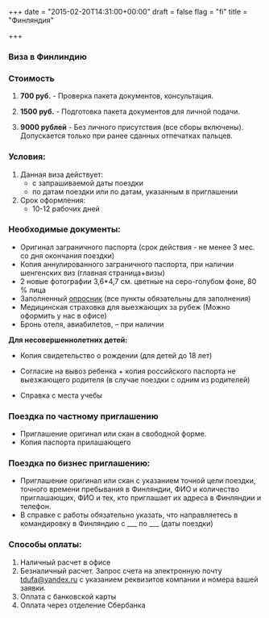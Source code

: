 +++
date = "2015-02-20T14:31:00+00:00"
draft = false
flag = "fi"
title = "Финляндия"

+++
### Виза в Финлиндию

### Стоимость
1) **700 руб.**  - Проверка пакета документов, консультация.

2) **1500 руб.** - Подготовка пакета документов для личной подачи.

3) **9000 рублей** - Без личного присутствия (все сборы включены). Допускается только при ранее сданных отпечатках пальцев.

### Условия:

1. Данная виза действует:
   * с запрашиваемой даты поездки
   * по датам поездки или по датам, указанным в приглашении
2. Срок оформления:
   * 10-12 рабочих дней

### Необходимые документы:

* Оригинал заграничного паспорта (срок действия - не менее 3 мес. со дня окончания поездки)
* Копия аннулированного заграничного паспорта, при наличии шенгенских виз (главная страница+визы)
* 2 новые фотографии 3,6*4,7 см. цветные на серо-голубом фоне, 80 % лица
* Заполненный [опросник](/forms/Opros-Shengen.docx) (все пункты обязательны для заполнения)
* Медицинская страховка для выезжающих за рубеж (Можно оформить у нас в офисе)
* Бронь отеля, авиабилетов, – при наличии

**Для несовершеннолетних детей:**

* Копия свидетельство о рождении (для детей до 18 лет)

* Согласие на вывоз ребенка + копия российского паспорта не выезжающего родителя (в случае поездки с одним из родителей)

* Справка с места учебы

### Поездка по частному приглашению
* Приглашение оригинал или скан в свободной форме.
* Копия паспорта прилашающего

### Поездка по бизнес приглашению:

* Приглашение оригинал или скан с указанием точной цели поездки, точного времени пребывания в Финляндии, ФИО и количество приглашающих, ФИО и тех, кто приглашает их адреса в Финляндии и телефон.
* В справке с работы обязательно указать, что направляетесь в командировку в Финляндию с ___ по ___ (даты поездки)

### Способы оплаты:

1. Наличный расчет в офисе 
2. Безналичный расчет. Запрос счета на электронную почту [tdufa@yandex.ru](mailto:tdufa@yandex.ru)  с указанием реквизитов компании и номера вашей заявки.
3. Оплата с банковской карты
4. Оплата через отделение Сбербанка
